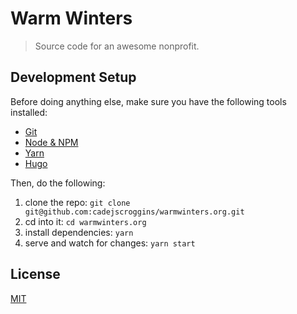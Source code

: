 # Warm Winters

> Source code for an awesome nonprofit.

## Development Setup

Before doing anything else, make sure you have the following tools installed:

* [Git](https://git-scm.com/book/en/v2/Getting-Started-Installing-Git)
* [Node & NPM](https://nodejs.org/en/download/)
* [Yarn](https://yarnpkg.com/lang/en/docs/install/)
* [Hugo](https://gohugo.io/getting-started/installing/)

Then, do the following:

1. clone the repo: `git clone git@github.com:cadejscroggins/warmwinters.org.git`
2. cd into it: `cd warmwinters.org`
3. install dependencies: `yarn`
4. serve and watch for changes: `yarn start`

## License

[MIT](https://raw.githubusercontent.com/cadejscroggins/warmwinters.org/master/LICENSE.txt)
